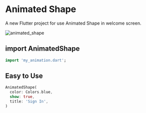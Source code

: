 # Animated Shape

A new Flutter project for use Animated Shape in welcome screen.


![animated_shape](https://user-images.githubusercontent.com/28589666/206635599-946b951d-e3d2-4e43-8044-7190e0face18.gif)

## import AnimatedShape
```dart
import 'my_animation.dart';
```

## Easy to Use
```dart
AnimatedShape(
  color: Colors.blue,
  show: true,
  title: 'Sign In',
)
```
